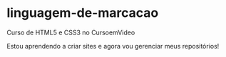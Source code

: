 # linguagem-de-marcacao
 Curso de HTML5 e CSS3 no CursoemVideo

 Estou aprendendo a criar sites e agora vou gerenciar meus repositórios!
